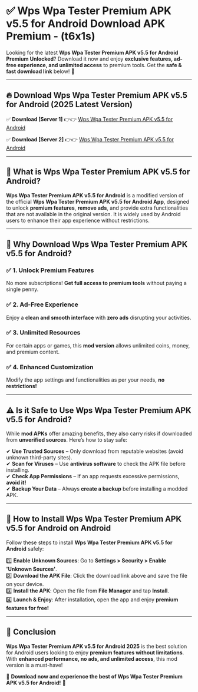 
# ✅ Wps Wpa Tester Premium APK v5.5 for Android Download APK Premium -  (t6x1s) 

Looking for the latest **Wps Wpa Tester Premium APK v5.5 for Android Premium Unlocked**? Download it now and enjoy **exclusive features, ad-free experience, and unlimited access** to premium tools. Get the **safe & fast download link** below! 🚀

---

## 🔥 Download Wps Wpa Tester Premium APK v5.5 for Android (2025 Latest Version)

✅ **Download [Server 1]** 👉👉 [Wps Wpa Tester Premium APK v5.5 for Android ](https://apkcomod.com?title=Wps_Wpa_Tester_Premium_APK_v5.5_for_Android)  

✅ **Download [Server 2]** 👉👉 [Wps Wpa Tester Premium APK v5.5 for Android ](https://apkcomod.com?title=Wps_Wpa_Tester_Premium_APK_v5.5_for_Android)  


---

## 📌 What is Wps Wpa Tester Premium APK v5.5 for Android?

**Wps Wpa Tester Premium APK v5.5 for Android** is a modified version of the official **Wps Wpa Tester Premium APK v5.5 for Android App**, designed to unlock **premium features**, **remove ads**, and provide extra functionalities that are not available in the original version. It is widely used by Android users to enhance their app experience without restrictions.

---

## 🌟 Why Download Wps Wpa Tester Premium APK v5.5 for Android?

### ✅ 1. Unlock Premium Features
No more subscriptions! **Get full access to premium tools** without paying a single penny.

### ✅ 2. Ad-Free Experience
Enjoy a **clean and smooth interface** with **zero ads** disrupting your activities.

### ✅ 3. Unlimited Resources
For certain apps or games, this **mod version** allows unlimited coins, money, and premium content.

### ✅ 4. Enhanced Customization
Modify the app settings and functionalities as per your needs, **no restrictions!**

---

## ⚠️ Is it Safe to Use Wps Wpa Tester Premium APK v5.5 for Android?

While **mod APKs** offer amazing benefits, they also carry risks if downloaded from **unverified sources**. Here’s how to stay safe:

✔ **Use Trusted Sources** – Only download from reputable websites (avoid unknown third-party sites).  
✔ **Scan for Viruses** – Use **antivirus software** to check the APK file before installing.  
✔ **Check App Permissions** – If an app requests excessive permissions, **avoid it!**  
✔ **Backup Your Data** – Always **create a backup** before installing a modded APK.

---

## 📲 How to Install Wps Wpa Tester Premium APK v5.5 for Android on Android

Follow these steps to install **Wps Wpa Tester Premium APK v5.5 for Android** safely:

1️⃣ **Enable Unknown Sources**: Go to **Settings > Security > Enable 'Unknown Sources'**.  
2️⃣ **Download the APK File**: Click the download link above and save the file on your device.  
3️⃣ **Install the APK**: Open the file from **File Manager** and tap **Install**.  
4️⃣ **Launch & Enjoy**: After installation, open the app and enjoy **premium features for free!**

---

## 🚀 Conclusion

**Wps Wpa Tester Premium APK v5.5 for Android 2025** is the best solution for Android users looking to enjoy **premium features without limitations**. With **enhanced performance, no ads, and unlimited access**, this mod version is a must-have!

🔻 **Download now and experience the best of Wps Wpa Tester Premium APK v5.5 for Android!** 🔻

